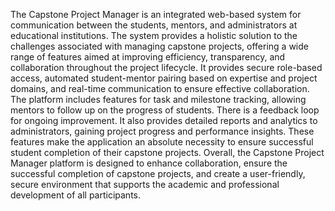 The Capstone Project Manager is an integrated web-based system for communication between the students, mentors, and administrators at educational institutions. The system provides a holistic solution to the challenges associated with managing capstone projects, offering a wide range of features aimed at improving efficiency, transparency, and collaboration throughout the project lifecycle. It provides secure role-based access, automated student-mentor pairing based on expertise and project domains, and real-time communication to ensure effective collaboration. The platform includes features for task and milestone tracking, allowing mentors to follow up on the progress of students. There is a feedback loop for ongoing improvement. It also provides detailed reports and analytics to administrators, gaining project progress and performance insights. These features make the application an absolute necessity to ensure successful student completion of their capstone projects. Overall, the Capstone Project Manager platform is designed to enhance collaboration, ensure the successful completion of capstone projects, and create a user-friendly, secure environment that supports the academic and professional development of all participants.
